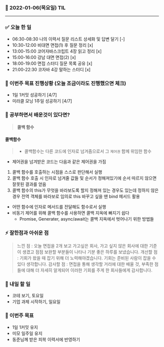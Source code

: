 ### 📆 2022-01-06(목요일) TIL

---

### ✅ 오늘 한 일

- 06:30-08:30 나의 이력서 질문 리스트 상세화 및 답변 달기 [-]
- 10:30-12:00 비대면 면접(1) 후 질문 정리 [x]
- 13:00-15:00 코어자바스크립트 4장 읽고 정리 [x]
- 15:00-16:00 강남 대면 면접(2) [x]
- 18:00-19:00 면접 스터디 질문 목록 공유 [x]
- 21:00-22:30 코자바 4강 말하는 스터디 [x]

### 🐎 이번주 목표 진행상황 (오늘 조금이라도 진행했으면 체크)

- 1일 1커밋 성공하기 [4/7]
- 미라클 모닝 1주일 성공하기 [4/7]

### 🤔 공부하면서 배운것이 있다면?

> #### 콜백 함수

#### 콜백함수

> - 콜백함수는 다른 코드에 인자로 넘겨줌으로서 그 `제어권` 함께 위임한 함수

- 제어권을 넘겨받은 코드는 다음과 같은 제어권을 가짐

1. 콜백 함수를 호출하는 시점을 스스로 판단해서 실행
2. 콜백 함수 호출 시 인자로 넘겨줄 값들 및 순서가 정해져있기에 순서 따르지 않으면 잘못된 결과를 얻음
3. 콜백 함수의 this가 무엇을 바라보도록 할지 정해져 있는 경우도 있는데 정하지 않은 경우 전역 객체를 바라보로 임의로 this 바꾸고 싶을 땐 bind 메서드 활용

- 어떤 함수에 인자로 메서드를 전달해도 함수로서 실행
- 비동기 제어를 위해 콜백 함수를 사용하면 콜백 지옥에 빠지기 쉽다
  - Promise, Generater, async/await는 콜백 지옥에서 벗어나기 위한 방법들

### ⚡ 잘한점과 아쉬운 점

> 느낀 점 : 오늘 면접을 2개 보고 가고싶은 회사, 가고 싶지 않은 회사에 대한 기준이 생겼고 점점 보완할 부분들이 나타나 기분 좋은 하루를 보냈습니다.
> 개선할 점 : 기회가 왔을 때 잡기 위해 더 노력해야겠습니다. 기회는 준비된 사람이 잡을 수 있다 생각합니다.
> 감사할 점 : 면접을 통해 생각할 거리에 대한 배울 것, 부족한 점들에 대해 더 자세히 알게되어 이러한 기회를 주게 한 회사들에게 감사합니다.

### 🚀 내일 할 일

- 코테 보기, 토요일
- 기업 과제 시작하기, 일요일

### 🎯 이번주 목표

- 1일 1커밋 유지
- 미모 일주일 유지
- 동준님께 받은 피븍 이력서에 반영하기
